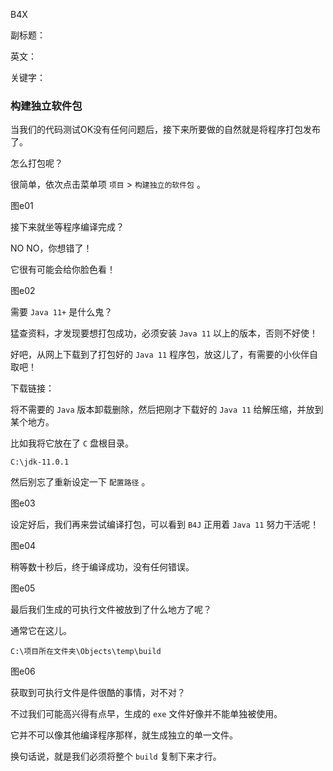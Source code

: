 B4X

副标题：

英文：

关键字：









### 构建独立软件包

当我们的代码测试OK没有任何问题后，接下来所要做的自然就是将程序打包发布了。

怎么打包呢？

很简单，依次点击菜单项 `项目` > `构建独立的软件包` 。

图e01



接下来就坐等程序编译完成？

NO NO，你想错了！

它很有可能会给你脸色看！

图e02



需要 `Java 11+` 是什么鬼？

猛查资料，才发现要想打包成功，必须安装 `Java 11` 以上的版本，否则不好使！

好吧，从网上下载到了打包好的 `Java 11` 程序包，放这儿了，有需要的小伙伴自取吧！

下载链接：



将不需要的 `Java` 版本卸载删除，然后把刚才下载好的 `Java 11` 给解压缩，并放到某个地方。

比如我将它放在了 `C` 盘根目录。

```
C:\jdk-11.0.1
```

然后别忘了重新设定一下 `配置路径` 。

图e03



设定好后，我们再来尝试编译打包，可以看到 `B4J` 正用着 `Java 11` 努力干活呢！

图e04



稍等数十秒后，终于编译成功，没有任何错误。

图e05



最后我们生成的可执行文件被放到了什么地方了呢？

通常它在这儿。

```
C:\项目所在文件夹\Objects\temp\build
```

图e06



获取到可执行文件是件很酷的事情，对不对？

不过我们可能高兴得有点早，生成的 `exe` 文件好像并不能单独被使用。

它并不可以像其他编译程序那样，就生成独立的单一文件。

换句话说，就是我们必须将整个 `build` 复制下来才行。

